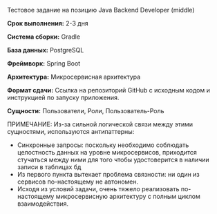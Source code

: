 Тестовое задание на позицию Java Backend Developer (middle)

**Срок выполнения:** 2-3 дня

**Система сборки:** Gradle

**База данных:** PostgreSQL

**Фреймворк:** Spring Boot

**Архитектура:** Микросервисная архитектура

**Формат сдачи:** Ссылка на репозиторий GitHub с исходным кодом и инструкцией по запуску приложения.

**Сущности:** Пользователи, Роли, Пользователь-Роль

ПРИМЕЧАНИЕ:
Из-за сильной логической связи между этими сущностями, используются антипаттерны:
- Синхронные запросы: поскольку необходимо соблюдать целостность данных на уровне микросервисов, приходится стучаться между ними для того чтобы удостоверится в наличии записи в таблицах бд
- Из первого пункта вытекает проблема связности: ни один из сервисов по-настоящему не автономен.
- Исходя из условий задачи, очень тяжело реализовать по-настоящему микросервисную архитектуру с полным циклом взаимодействия.
